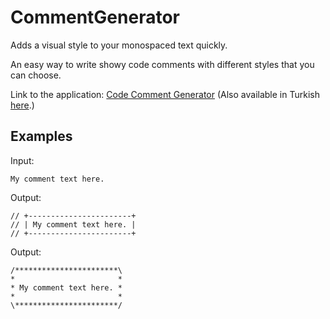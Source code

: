 # CommentGenerator
Adds a visual style to your monospaced text quickly.

An easy way to write showy code comments with different styles that you can choose.

Link to the application: [Code Comment Generator](https://eminbahadir98.github.io/projects/commentgenerator_en.html)
(Also available in Turkish [here](https://eminbahadir98.github.io/projects/commentgenerator.html).)

## Examples

Input:
```
My comment text here.
```

Output:
```
// +-----------------------+
// | My comment text here. |
// +-----------------------+
```

Output:
```
/***********************\
*                       *
* My comment text here. *
*                       *
\***********************/
```
